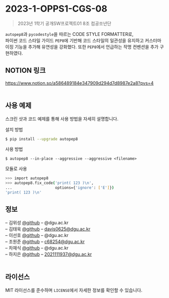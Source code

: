 # 2023-1-OPPS1-CGS-08
> 2023년 1학기 공개SW프로젝트01 8조 컴공쏘년단

`autopep8`과 `pycodestyle`을 따르는 CODE STYLE FORMATTER로, <br/>
파이썬 코드 스타일 가이드 `PEP8`에 기반해 코드 스타일의 일관성을 유지하고
커스터마이징 기능을 추가해 유연성을 강화했다. 또한 `PEP8`에서 언급하는 작명 컨벤션을 추가 구현하였다. 
<br/>

## NOTION 링크
https://www.notion.so/a586489184e347909d294d7d8987e2a8?pvs=4
<br/><br/>

## 사용 예제
스크린 샷과 코드 예제를 통해 사용 방법을 자세히 설명합니다.

설치 방법
```sh
$ pip install --upgrade autopep8
```

사용 방법
```
$ autopep8 --in-place --aggressive --aggressive <filename>
```

모듈로 사용
```sh
>>> import autopep8
>>> autopep8.fix_code('print( 123 )\n',
...                   options={'ignore': ['E']})
'print( 123 )\n'
```

## 정보
 – 김위성 [@github](https://github.com/kimwiseong) – @dgu.ac.kr <br/>
 – 김태욱 [@github](https://github.com/Taew00k) – davis0625@dgu.ac.kr <br/>
 – 이선호 [@github](https://github.com/prefer52) – @dgu.ac.kr <br/>
 – 조원준 [@github](https://github.com/jun6292) – c68254@dgu.ac.kr <br/>
 – 차재식 [@github](https://github.com/Chajaesik01) – @dgu.ac.kr <br/>
 – 하지은 [@github](https://github.com/HAJIEUN02) – 2021111937@dgu.ac.kr <br/>
<br/>

## 라이선스
MIT 라이선스를 준수하며 ``LICENSE``에서 자세한 정보를 확인할 수 있습니다.
